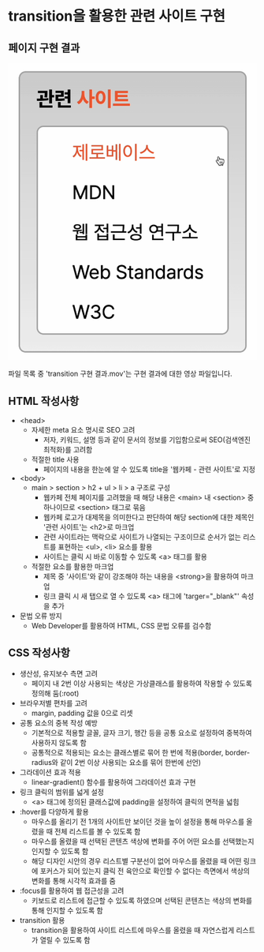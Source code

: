# transition을 활용한 관련 사이트 구현

## 페이지 구현 결과
![trnasition 효과 진행](image.png)

  파일 목록 중 'transition 구현 결과.mov'는 구현 결과에 대한 영상 파일입니다.

## HTML 작성사항
- &lt;head&gt;
  + 자세한 meta 요소 명시로 SEO 고려
    * 저자, 키워드, 설명 등과 같이 문서의 정보를 기입함으로써 SEO(검색엔진최적화)를 고려함
  + 적절한 title 사용
    * 페이지의 내용을 한눈에 알 수 있도록 title을 '웹카페 - 관련 사이트'로 지정
- &lt;body&gt;
  + main > section > h2 + ul > li > a 구조로 구성
    * 웹카페 전체 페이지를 고려했을 때 해당 내용은 &lt;main&gt; 내 &lt;section&gt; 중 하나이므로 &lt;section&gt; 태그로 묶음
    * 웹카페 로고가 대제목을 의미한다고 판단하여 해당 section에 대한 제목인 '관련 사이트'는 &lt;h2&gt;로 마크업
    * 관련 사이트라는 맥락으로 사이트가 나열되는 구조이므로 순서가 없는 리스트를 표현하는 &lt;ul&gt;, &lt;li&gt; 요소를 활용
    * 사이트는 클릭 시 바로 이동할 수 있도록 &lt;a&gt; 태그를 활용
  + 적절한 요소를 활용한 마크업
    * 제목 중 '사이트'와 같이 강조해야 하는 내용을 &lt;strong&gt;을 활용하여 마크업
    * 링크 클릭 시 새 탭으로 열 수 있도록 &lt;a&gt; 태그에 'targer="_blank"' 속성을 추가
- 문법 오류 방지
  * Web Developer를 활용하여 HTML, CSS 문법 오류를 검수함


## CSS 작성사항
- 생산성, 유지보수 측면 고려
  * 페이지 내 2번 이상 사용되는 색상은 가상클래스를 활용하여 작용할 수 있도록 정의해 둠(:root)
- 브라우저별 편차를 고려
  * margin, padding 값을 0으로 리셋
- 공통 요소의 중복 작성 예방
  * 기본적으로 적용할 글꼴, 글자 크기, 행간 등을 공통 요소로 설정하여 중복하여 사용하지 않도록 함 
  * 공통적으로 적용되는 요소는 클래스별로 묶어 한 번에 적용(border, border-radius와 같이 2번 이상 사용되는 요소를 묶어 한번에 선언)  
- 그라데이션 효과 적용
  * linear-gradient() 함수를 활용하여 그라데이션 효과 구현
- 링크 클릭의 범위를 넓게 설정
  * &lt;a&gt; 태그에 정의된 클래스값에 padding을 설정하여 클릭의 면적을 넓힘
- :hover를 다양하게 활용
  * 마우스를 올리기 전 1개의 사이트만 보이던 것을 높이 설정을 통해 마우스를 올렸을 때 전체 리스트를 볼 수 있도록 함
  * 마우스를 올렸을 때 선택된 콘텐츠 색상에 변화를 주어 어떤 요소를 선택했는지 인지할 수 있도록 함
  * 해당 디자인 시안의 경우 리스트별 구분선이 없어 마우스를 올렸을 때 어떤 링크에 포커스가 되어 있는지 클릭 전 육안으로 확인할 수 없다는 측면에서 색상의 변화를 통해 시각적 효과를 줌
- :focus를 활용하여 웹 접근성을 고려
  * 키보드로 리스트에 접근할 수 있도록 하였으며 선택된 콘텐츠는 색상의 변화를 통해 인지할 수 있도록 함
- transition 활용
  * transition을 활용하여 사이트 리스트에 마우스를 올렸을 때 자연스럽게 리스트가 열릴 수 있도록 함